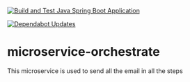 [![Build and Test Java Spring Boot Application](https://github.com/Xaptured/microservice-orchestrate/actions/workflows/build-and-test.yml/badge.svg)](https://github.com/Xaptured/microservice-orchestrate/actions/workflows/build-and-test.yml)

[![Dependabot Updates](https://github.com/Xaptured/microservice-orchestrate/actions/workflows/dependabot/dependabot-updates/badge.svg)](https://github.com/Xaptured/microservice-orchestrate/actions/workflows/dependabot/dependabot-updates)

# microservice-orchestrate
This microservice is used to send all the email in all the steps
